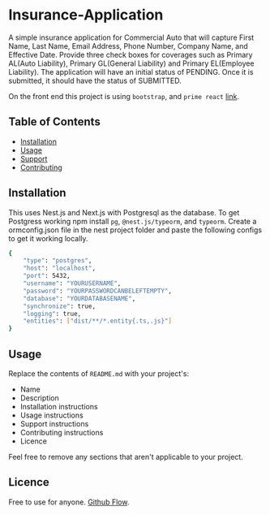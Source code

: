 
# Insurance-Application

A simple insurance application for Commercial Auto that will capture First Name, Last Name, Email Address, Phone Number, Company Name, and Effective Date. Provide three check boxes for coverages such as Primary AL(Auto Liability), Primary GL(General Liability) and Primary EL(Employee Liability). The application will have an initial status of PENDING. Once it is submitted, it should have the status of SUBMITTED.


On the front end this project is using ``bootstrap``, and ``prime react`` [link](https://www.primefaces.org/primereact/#/datatable). 

## Table of Contents

- [Installation](#installation)
- [Usage](#usage)
- [Support](#support)
- [Contributing](#contributing)

## Installation

This uses Nest.js and Next.js with Postgresql as the database.
To get Postgress working npm install ``pg``, ``@nest.js/typeorm``, and ``typeorm``. Create a ormconfig.json file in the nest project folder and paste the following configs to get it working locally.

```sh
{
    "type": "postgres",
    "host": "localhost",
    "port": 5432,
    "username": "YOURUSERNAME",
    "password": "YOURPASSWORDCANBELEFTEMPTY",
    "database": "YOURDATABASENAME",
    "synchronize": true,
    "logging": true,
    "entities": ["dist/**/*.entity{.ts,.js}"]
}
```

## Usage

Replace the contents of `README.md` with your project's:

- Name
- Description
- Installation instructions
- Usage instructions
- Support instructions
- Contributing instructions
- Licence

Feel free to remove any sections that aren't applicable to your project.



## Licence

Free to use for anyone. [Github Flow](https://github.com/Gmes23). 